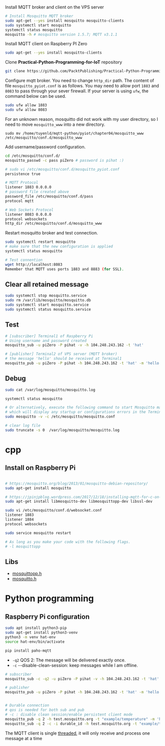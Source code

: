 
Install MQTT broker and client on the VPS server

```bash
# Install Mosquitto MQTT broker
sudo apt-get --yes install mosquitto mosquitto-clients
sudo systemctl start mosquitto
systemctl status mosquitto
mosquitto -h # mosquitto version 1.5.7; MQTT v3.1.1

```

Install MQTT client on Raspberry PI Zero

```bash
sudo apt-get --yes install mosquitto-clients
```

Clone **Practical-Python-Programming-for-IoT** repository

```bash
git clone https://github.com/PacktPublishing/Practical-Python-Programming-for-IoT.git pyiot
```

Configure mqtt broker. You need to change `http_dir` path. The content of file `mosquitto_pyiot.conf` is as follows. You may need to allow port `1883` and `8083` to pass through your sever firewall. If your server is using `ufw`, the command below can be used.

```bash
sudo ufw allow 1883
sudo ufw allow 8083
```

For an unknown reason, mosquitto did not work with my user directory, so I need to move `mosquitto_www` into a new directory.

```
sudo mv /home/tuyenld/mqtt-python/pyiot/chapter04/mosquitto_www /etc/mosquitto/conf.d/mosquitto_www
```

Add username/password configuration.

```bash
cd /etc/mosquitto/conf.d/
mosquitto_passwd -c pass piZero # password is pihat :)
```


```bash
# sudo vi /etc/mosquitto/conf.d/mosquitto_pyiot.conf
persistence true

# MQTT Protocol
listener 1883 0.0.0.0
# password file created above
password_file /etc/mosquitto/conf.d/pass
protocol mqtt

# Web Sockets Protocol
listener 8083 0.0.0.0
protocol websockets
http_dir /etc/mosquitto/conf.d/mosquitto_www
```

Restart mosquitto broker and test connection.

```bash
sudo systemctl restart mosquitto
# make sure that the new configuration is applied
systemctl status mosquitto

# Test connention
wget http://localhost:8083
Remember that MQTT uses ports 1883 and 8883 (for SSL).
```

## Clear all retained message

```bash
sudo systemctl stop mosquitto.service
sudo rm /var/lib/mosquitto/mosquitto.db
sudo systemctl start mosquitto.service
sudo systemctl status mosquitto.service
```

## Test

```bash
# [subscriber] Terminal1 of Raspberry Pi 
# Using username and password created
mosquitto_sub -u piZero -P pihat -v -h 104.248.243.162 -t 'hat'

# [publisher] Terminal2 of VPS server (MQTT broker)
# the message 'hello' should be received at Terminal1
mosquitto_pub -u piZero -P pihat -h 104.248.243.162 -t 'hat' -m 'hello'
```

## Debug

```bash
sudo cat /var/log/mosquitto/mosquitto.log

systemctl status mosquitto

# Or alternatively, execute the following command to start Mosquitto manually
# which will display any startup or configurations errors in the Terminal
sudo mosquitto -v -c /etc/mosquitto/mosquitto.conf

# clear log file
sudo truncate -s 0  /var/log/mosquitto/mosquitto.log
```

# cpp

## Install on Raspberry Pi
```bash

# https://mosquitto.org/blog/2013/01/mosquitto-debian-repository/
sudo apt-get install mosquitto

# https://jpinjpblog.wordpress.com/2017/12/18/installing-mqtt-for-c-on-raspberry-pi/
sudo apt-get install libmosquitto-dev libmosquittopp-dev libssl-dev

sudo vi /etc/mosquitto/conf.d/websocket.conf
listener 1883
listener 1884
protocol websockets

sudo service mosquitto restart

# As long as you make your code with the following flags.
# -l mosquittopp
```

## Libs

- [mosquittopp.h](https://github.com/eclipse/mosquitto/blob/master/lib/cpp/mosquittopp.h)
- [mosquitto.h](https://mosquitto.org/api/files/mosquitto-h.html)

# Python programming

## Raspberry Pi configuration

```bash
sudo apt install python3-pip
sudo apt-get install python3-venv
python3 -m venv hat-env
source hat-env/bin/activate

pip install paho-mqtt
```

- `-q2` QOS 2: The message will be delivered exactly once.
- `-c` --disable-clean-session: keep messages while I am offline.

```bash
# subscriber
mosquitto_sub -c -q2 -u piZero -P pihat -v -h 104.248.243.162 -t 'hat'

# publisher
mosquitto_pub -u piZero -P pihat -h 104.248.243.162 -t 'hat' -m 'hello'


# Durable connection
# qos is needed for both sub and pub
# -c : disable clean session/enable persistent client mode
mosquitto_pub -q 2 -h test.mosquitto.org -t "example/temperature" -m 'hello'
mosquitto_sub -q 2 -c -i durable_id -h test.mosquitto.org -t "example/temperature"

```

The MQTT client is single [threaded](https://stackoverflow.com/a/54572567), it will only receive and process one message at a time

